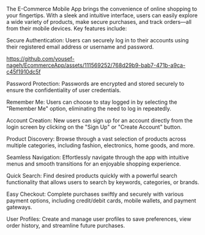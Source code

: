The E-Commerce Mobile App brings the convenience of online shopping to your fingertips. With a sleek and intuitive interface, users can easily explore a wide variety of products, make secure purchases, and track orders—all from their mobile devices. Key features include:

Secure Authentication: Users can securely log in to their accounts using their registered email address or username and password.


https://github.com/yousef-nageh/EcommerceApp/assets/111569252/768d29b9-bab7-471b-a9ca-c45f1910dc5f


Password Protection: Passwords are encrypted and stored securely to ensure the confidentiality of user credentials.

Remember Me: Users can choose to stay logged in by selecting the "Remember Me" option, eliminating the need to log in repeatedly.

Account Creation: New users can sign up for an account directly from the login screen by clicking on the "Sign Up" or "Create Account" button.

Product Discovery: Browse through a vast selection of products across multiple categories, including fashion, electronics, home goods, and more.

Seamless Navigation: Effortlessly navigate through the app with intuitive menus and smooth transitions for an enjoyable shopping experience.

Quick Search: Find desired products quickly with a powerful search functionality that allows users to search by keywords, categories, or brands.

Easy Checkout: Complete purchases swiftly and securely with various payment options, including credit/debit cards, mobile wallets, and payment gateways.

User Profiles: Create and manage user profiles to save preferences, view order history, and streamline future purchases.

